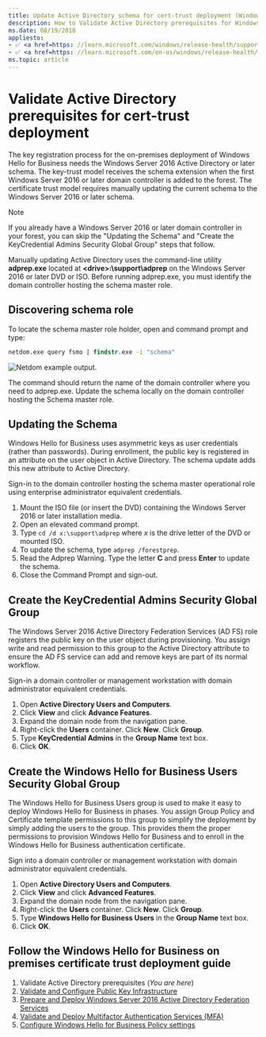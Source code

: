 ```yaml
---
title: Update Active Directory schema for cert-trust deployment (Windows Hello for Business)
description: How to Validate Active Directory prerequisites for Windows Hello for Business when deploying with the certificate trust model.
ms.date: 08/19/2018
appliesto: 
- ✅ <a href=https: //learn.microsoft.com/windows/release-health/supported-versions-windows-client target=_blank>Windows 10 and later</a>
- ✅ <a href=https: //learn.microsoft.com/en-us/windows/release-health/windows-server-release-info target=_blank>Windows Server 2016 and later</a>
ms.topic: article
---
```

# Validate Active Directory prerequisites for cert-trust deployment

The key registration process for the on-premises deployment of Windows Hello for Business needs the Windows Server 2016 Active Directory or later schema. The key-trust model receives the schema extension when the first Windows Server 2016 or later domain controller is added to the forest. The certificate trust model requires manually updating the current schema to the Windows Server 2016 or later schema.

> [!NOTE]
> If you already have a Windows Server 2016 or later domain controller in your forest, you can skip the "Updating the Schema" and "Create the KeyCredential Admins Security Global Group" steps that follow.

Manually updating Active Directory uses the command-line utility **adprep.exe** located at **\<drive>:\support\adprep** on the Windows Server 2016 or later DVD or ISO.  Before running adprep.exe, you must identify the domain controller hosting the schema master role.

## Discovering schema role

To locate the schema master role holder, open and command prompt and type:

```cmd
netdom.exe query fsmo | findstr.exe -i "schema"
```

![Netdom example output.](images/hello-cmd-netdom.png)

The command should return the name of the domain controller where you need to adprep.exe.  Update the schema locally on the domain controller hosting the Schema master role.

## Updating the Schema

Windows Hello for Business uses asymmetric keys as user credentials (rather than passwords).  During enrollment, the public key is registered in an attribute on the user object in Active Directory.  The schema update adds this new attribute to Active Directory.  

Sign-in to the domain controller hosting the schema master operational role using enterprise administrator equivalent credentials.

1. Mount the ISO file (or insert the DVD) containing the Windows Server 2016 or later installation media.
2. Open an elevated command prompt.
3. Type ```cd /d x:\support\adprep``` where *x* is the drive letter of the DVD or mounted ISO.
4. To update the schema, type ```adprep /forestprep```.
5. Read the Adprep Warning.  Type the letter **C** and press **Enter** to update the schema.
6. Close the Command Prompt and sign-out.

## Create the KeyCredential Admins Security Global Group

The Windows Server 2016 Active Directory Federation Services (AD FS) role registers the public key on the user object during provisioning.  You assign write and read permission to this group to the Active Directory attribute to ensure the AD FS service can add and remove keys are part of its normal workflow.

Sign-in a domain controller or management workstation with domain administrator equivalent credentials.

1. Open **Active Directory Users and Computers**.
2. Click **View** and click **Advance Features**.
3. Expand the domain node from the navigation pane.
4. Right-click the **Users** container. Click **New**. Click **Group**.
5. Type **KeyCredential Admins** in the **Group Name** text box.
6. Click **OK**.

## Create the Windows Hello for Business Users Security Global Group

The Windows Hello for Business Users group is used to make it easy to deploy Windows Hello for Business in phases.  You assign Group Policy and Certificate template permissions to this group to simplify the deployment by simply adding the users to the group.  This provides them the proper permissions to provision Windows Hello for Business and to enroll in the Windows Hello for Business authentication certificate.

Sign into a domain controller or management workstation with domain administrator equivalent credentials.

1. Open **Active Directory Users and Computers**.
2. Click **View** and click **Advanced Features**.
3. Expand the domain node from the navigation pane.
4. Right-click the **Users** container. Click **New**. Click **Group**.
5. Type **Windows Hello for Business Users** in the **Group Name** text box.
6. Click **OK**.


## Follow the Windows Hello for Business on premises certificate trust deployment guide
1. Validate Active Directory prerequisites (*You are here*)
2. [Validate and Configure Public Key Infrastructure](hello-cert-trust-validate-pki.md)
3. [Prepare and Deploy Windows Server 2016 Active Directory Federation Services](hello-cert-trust-adfs.md)
4. [Validate and Deploy Multifactor Authentication Services (MFA)](hello-cert-trust-validate-deploy-mfa.md)
5. [Configure Windows Hello for Business Policy settings](hello-cert-trust-policy-settings.md)
